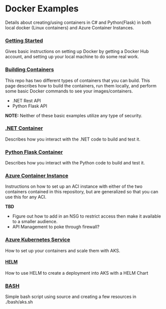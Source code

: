 # Docker Examples

Details about creating/using containers in C# and Python(Flask) in both local docker (Linux containers) and Azure Container Instances. 

### [Getting Started](./docs/GetStarted.md)
Gives basic instructions on setting up Docker by getting a Docker Hub account, and setting up your local machine to do some real work. 

### [Building Containers](./docs/Containers.md)
This repo has two different types of containers that you can build. This page describes how to build the containers, run them locally, and perform some basic Docker commands to see your images/containers.

- .NET Rest API
- Python Flask API

<b>NOTE:</b> Neither of these basic examples utilize any type of security. 

### [.NET Container](./docs/DotNet.md)
Describes how you interact with the .NET code to build and test it.

### [Python Flask Container](./docs/Python.md)
Describes how you interact with the Python code to build and test it.

### [Azure Container Instance](./docs/ACI.md)
Instructions on how to set up an ACI instance with either of the two containers contained in this repository, but are generalized so that you can use this for any ACI. 

<b>TBD</b> 
- Figure out how to add in an NSG to restrict access then make it available to a smaller audience.
- API Management to poke through firewall? 

### [Azure Kubernetes Service](./docs/AKS.md)
How to set up your containers and scale them with AKS. 

#### [HELM](./docs/Helm.md)
How to use HELM to create a deployment into AKS with a HELM Chart

### [BASH](./docs/Bash.md)
Simple bash script using source and creating a few resources in ./bash/aks.sh